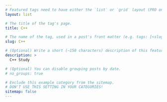 ```yaml
---
# Featured tags need to have either the `list` or `grid` layout (PRO only).
layout: list

# The title of the tag's page.
title: C++

# The name of the tag, used in a post's front matter (e.g. tags: [<slug>]).
slug: C++

# (Optional) Write a short (~150 characters) description of this featured tag.
description: >
  C++ Study

# (Optional) You can disable grouping posts by date.
# no_groups: true

# Exclude this example category from the sitemap.
# DON'T USE THIS SETTING IN YOUR CATEGORIES!
sitemap: false
---
```

